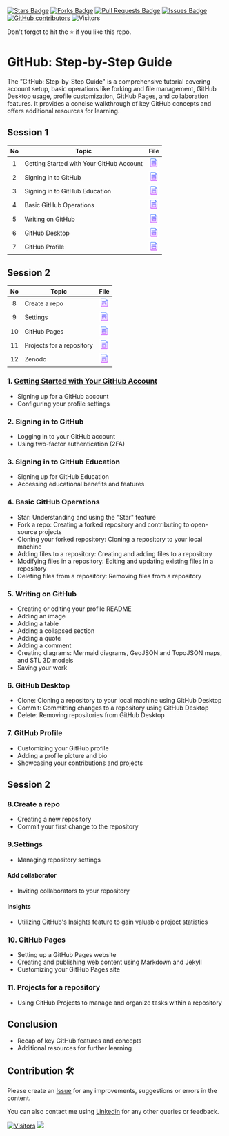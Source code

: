 <a href="https://github.com/drshahizan/learn-github/stargazers"><img src="https://img.shields.io/github/stars/drshahizan/learn-github" alt="Stars Badge"/></a>
<a href="https://github.com/drshahizan/learn-github/network/members"><img src="https://img.shields.io/github/forks/drshahizan/learn-github" alt="Forks Badge"/></a>
<a href="https://github.com/drshahizan/learn-github/pulls"><img src="https://img.shields.io/github/issues-pr/drshahizan/learn-github" alt="Pull Requests Badge"/></a>
<a href="https://github.com/drshahizan/learn-github/issues"><img src="https://img.shields.io/github/issues/drshahizan/learn-github" alt="Issues Badge"/></a>
<a href="https://github.com/drshahizan/learn-github/graphs/contributors"><img alt="GitHub contributors" src="https://img.shields.io/github/contributors/drshahizan/learn-github?color=2b9348"></a>
![Visitors](https://api.visitorbadge.io/api/visitors?path=https%3A%2F%2Fgithub.com%2Fdrshahizan%2Flearn-github&labelColor=%23d9e3f0&countColor=%23697689&style=flat)

Don't forget to hit the :star: if you like this repo.

# GitHub: Step-by-Step Guide
The "GitHub: Step-by-Step Guide" is a comprehensive tutorial covering account setup, basic operations like forking and file management, GitHub Desktop usage, profile customization, GitHub Pages, and collaboration features. It provides a concise walkthrough of key GitHub concepts and offers additional resources for learning.



## Session 1

| No | Topic |  File |
| :-----: |  ------ | :-----: | 
| 1 | Getting Started with Your GitHub Account| <a href="task1.md" ><img src="../images/document1.png" width="24px" height="24px" ></a> | 
| 2 | Signing in to GitHub| <a href="task2.md" ><img src="../images/document1.png" width="24px" height="24px" ></a> | 
| 3 | Signing in to GitHub Education | <a href="task3.md" ><img src="../images/document1.png" width="24px" height="24px" ></a> | 
| 4 | Basic GitHub Operations| <a href="task4.md" ><img src="../images/document1.png" width="24px" height="24px" ></a> | 
| 5 | Writing on GitHub| <a href="task5.md" ><img src="../images/document1.png" width="24px" height="24px" ></a> | 
| 6 | GitHub Desktop | <a href="task6.md" ><img src="../images/document1.png" width="24px" height="24px" ></a> | 
| 7 | GitHub Profile | <a href="task7.md" ><img src="../images/document1.png" width="24px" height="24px" ></a> | 

## Session 2
| No | Topic |  File |
| :-----: |  ------ | :-----: | 
| 8 | Create a repo | <a href="task8.md" ><img src="../images/document1.png" width="24px" height="24px" ></a> | 
| 9 | Settings | <a href="task9.md" ><img src="../images/document1.png" width="24px" height="24px" ></a> | 
| 10 | GitHub Pages | <a href="task10.md" ><img src="../images/document1.png" width="24px" height="24px" ></a> | 
| 11 | Projects for a repository | <a href="task11.md" ><img src="../images/document1.png" width="24px" height="24px" ></a> | 
| 12 | Zenodo | <a href="task12.md" ><img src="../images/document1.png" width="24px" height="24px" ></a> | 

### 1. [Getting Started with Your GitHub Account](task1.md)
- Signing up for a GitHub account
- Configuring your profile settings

### 2. Signing in to GitHub
- Logging in to your GitHub account
- Using two-factor authentication (2FA)

### 3. Signing in to GitHub Education
- Signing up for GitHub Education
- Accessing educational benefits and features

### 4. Basic GitHub Operations
- Star: Understanding and using the "Star" feature
- Fork a repo: Creating a forked repository and contributing to open-source projects
- Cloning your forked repository: Cloning a repository to your local machine
- Adding files to a repository: Creating and adding files to a repository
- Modifying files in a repository: Editing and updating existing files in a repository
- Deleting files from a repository: Removing files from a repository

### 5. Writing on GitHub
- Creating or editing your profile README
- Adding an image
- Adding a table
- Adding a collapsed section
- Adding a quote
- Adding a comment
- Creating diagrams: Mermaid diagrams, GeoJSON and TopoJSON maps, and STL 3D models
- Saving your work

### 6. GitHub Desktop
- Clone: Cloning a repository to your local machine using GitHub Desktop
- Commit: Committing changes to a repository using GitHub Desktop
- Delete: Removing repositories from GitHub Desktop

### 7. GitHub Profile
- Customizing your GitHub profile
- Adding a profile picture and bio
- Showcasing your contributions and projects

## Session 2
### 8.Create a repo
- Creating a new repository
- Commit your first change to the repository

### 9.Settings
- Managing repository settings

#### Add collaborator
- Inviting collaborators to your repository

#### Insights
- Utilizing GitHub's Insights feature to gain valuable project statistics

### 10. GitHub Pages
- Setting up a GitHub Pages website
- Creating and publishing web content using Markdown and Jekyll
- Customizing your GitHub Pages site

### 11. Projects for a repository
- Using GitHub Projects to manage and organize tasks within a repository

## Conclusion
- Recap of key GitHub features and concepts
- Additional resources for further learning

## Contribution 🛠️
Please create an [Issue](https://github.com/drshahizan/learn-github/issues) for any improvements, suggestions or errors in the content.

You can also contact me using [Linkedin](https://www.linkedin.com/in/drshahizan/) for any other queries or feedback.

[![Visitors](https://api.visitorbadge.io/api/visitors?path=https%3A%2F%2Fgithub.com%2Fdrshahizan&labelColor=%23697689&countColor=%23555555&style=plastic)](https://visitorbadge.io/status?path=https%3A%2F%2Fgithub.com%2Fdrshahizan)
![](https://hit.yhype.me/github/profile?user_id=81284918)


